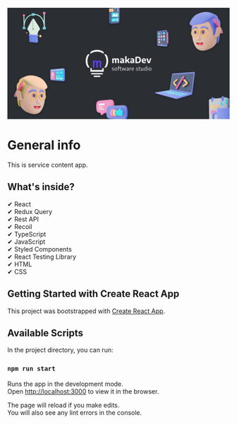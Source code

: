 ![cover](./public/cover.png)

# General info

This is service content app.
<br />

## What's inside?

✔ React<br />
✔ Redux Query<br />
✔ Rest API<br />
✔ Recoil<br />
✔ TypeScript<br />
✔ JavaScript<br />
✔ Styled Components<br />
✔ React Testing Library<br />
✔ HTML<br />
✔ CSS<br />

<!-- ## Link to website

To watch click [here]

[here]: https://pm-services-calc.netlify.app/ -->

## Getting Started with Create React App

This project was bootstrapped with [Create React App](https://github.com/facebook/create-react-app).

## Available Scripts

In the project directory, you can run:

### `npm run start`

Runs the app in the development mode.\
Open [http://localhost:3000](http://localhost:3000) to view it in the browser.

The page will reload if you make edits.\
You will also see any lint errors in the console.
